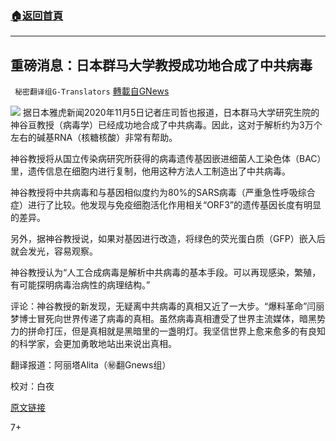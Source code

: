 ###  [:house:返回首頁](https://github.com/ourhimalayas/txt)
---

## 重磅消息：日本群马大学教授成功地合成了中共病毒
` 秘密翻译组G-Translators` [轉載自GNews](https://gnews.org/zh-hans/540105/)

![]()![](https://gnews-media-offload.s3.amazonaws.com/wp-content/uploads/2020/11/09050921/2-42.png)
据日本雅虎新闻2020年11月5日记者庄司哲也报道，日本群马大学研究生院的神谷亘教授（病毒学）已经成功地合成了中共病毒。因此，这对于解析约为3万个左右的碱基RNA（核糖核酸）非常有帮助。

神谷教授将从国立传染病研究所获得的病毒遗传基因嵌进细菌人工染色体（BAC）里，遗传信息在细胞内进行复制，他用这种方法人工制造出了中共病毒。

神谷教授将中共病毒和与基因相似度约为80%的SARS病毒（严重急性呼吸综合症）进行了比较。他发现与免疫细胞活化作用相关“ORF3”的遗传基因长度有明显的差异。

另外，据神谷教授说，如果对基因进行改造，将绿色的荧光蛋白质（GFP）嵌入后就会发光，容易观察。

神谷教授认为“人工合成病毒是解析中共病毒的基本手段。可以再现感染，繁殖，有可能探明病毒治病性的病理结构。”

评论：神谷教授的新发现，无疑离中共病毒的真相又近了一大步。“爆料革命”闫丽梦博士冒死向世界传递了病毒的真相。虽然病毒真相遭受了世界主流媒体，暗黑势力的拼命打压，但是真相就是黑暗里的一盏明灯。我坚信世界上愈来愈多的有良知的科学家，会更加勇敢地站出来说出真相。

翻译报道：阿丽塔Alita（㊙️翻Gnews组）

校对：白夜

[原文链接](https://search.yahoo.co.jp/amp/s/news.livedoor.com/lite/article_detail_amp/19171943/%3Fusqp%3Dmq331AQRKAGYAeK1tI-Q5vzk1AGwASA%253D)



7+
